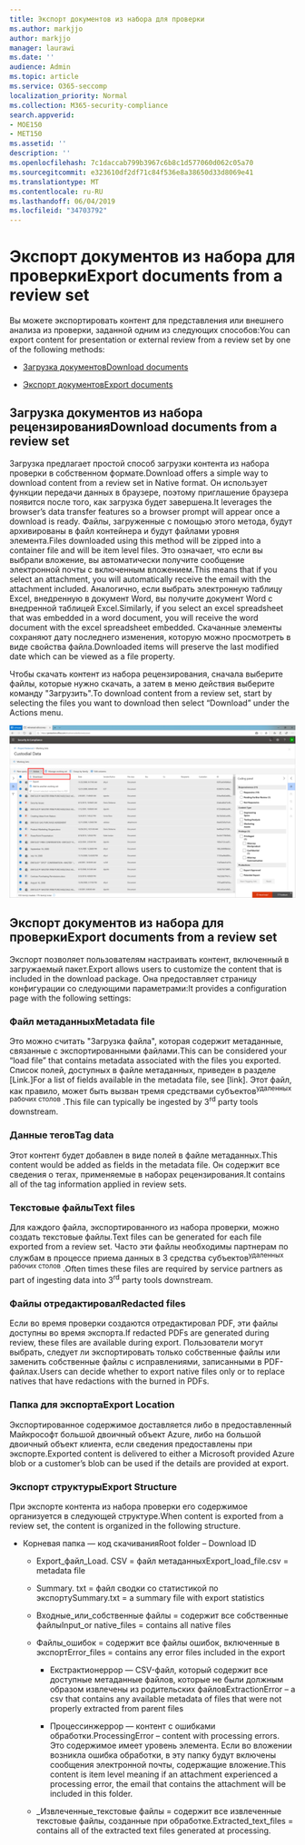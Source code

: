```yaml
---
title: Экспорт документов из набора для проверки
ms.author: markjjo
author: markjjo
manager: laurawi
ms.date: ''
audience: Admin
ms.topic: article
ms.service: O365-seccomp
localization_priority: Normal
ms.collection: M365-security-compliance
search.appverid:
- MOE150
- MET150
ms.assetid: ''
description: ''
ms.openlocfilehash: 7c1daccab799b3967c6b8c1d577060d062c05a70
ms.sourcegitcommit: e323610df2df71c84f536e8a38650d33d8069e41
ms.translationtype: MT
ms.contentlocale: ru-RU
ms.lasthandoff: 06/04/2019
ms.locfileid: "34703792"
---
```

# <a name="export-documents-from-a-review-set"></a><span data-ttu-id="9dea7-102">Экспорт документов из набора для проверки</span><span class="sxs-lookup"><span data-stu-id="9dea7-102">Export documents from a review set</span></span>

<span data-ttu-id="9dea7-103">Вы можете экспортировать контент для представления или внешнего анализа из проверки, заданной одним из следующих способов:</span><span class="sxs-lookup"><span data-stu-id="9dea7-103">You can export content for presentation or external review from a review set by one of the following methods:</span></span>

- [<span data-ttu-id="9dea7-104">Загрузка документов</span><span class="sxs-lookup"><span data-stu-id="9dea7-104">Download documents</span></span>](#download-documents-from-a-review-set)
 
- [<span data-ttu-id="9dea7-105">Экспорт документов</span><span class="sxs-lookup"><span data-stu-id="9dea7-105">Export documents</span></span>](#export-documents-from-a-review-set)

## <a name="download-documents-from-a-review-set"></a><span data-ttu-id="9dea7-106">Загрузка документов из набора рецензирования</span><span class="sxs-lookup"><span data-stu-id="9dea7-106">Download documents from a review set</span></span>

<span data-ttu-id="9dea7-107">Загрузка предлагает простой способ загрузки контента из набора проверки в собственном формате.</span><span class="sxs-lookup"><span data-stu-id="9dea7-107">Download offers a simple way to download content from a review set in Native format.</span></span> <span data-ttu-id="9dea7-108">Он использует функции передачи данных в браузере, поэтому приглашение браузера появится после того, как загрузка будет завершена.</span><span class="sxs-lookup"><span data-stu-id="9dea7-108">It leverages the browser’s data transfer features so a browser prompt will appear once a download is ready.</span></span> <span data-ttu-id="9dea7-109">Файлы, загруженные с помощью этого метода, будут архивированы в файл контейнера и будут файлами уровня элемента.</span><span class="sxs-lookup"><span data-stu-id="9dea7-109">Files downloaded using this method will be zipped into a container file and will be item level files.</span></span> <span data-ttu-id="9dea7-110">Это означает, что если вы выбрали вложение, вы автоматически получите сообщение электронной почты с включенным вложением.</span><span class="sxs-lookup"><span data-stu-id="9dea7-110">This means that if you select an attachment, you will automatically receive the email with the attachment included.</span></span> <span data-ttu-id="9dea7-111">Аналогично, если выбрать электронную таблицу Excel, внедренную в документ Word, вы получите документ Word с внедренной таблицей Excel.</span><span class="sxs-lookup"><span data-stu-id="9dea7-111">Similarly, if you select an excel spreadsheet that was embedded in a word document, you will receive the word document with the excel spreadsheet embedded.</span></span> <span data-ttu-id="9dea7-112">Скачанные элементы сохраняют дату последнего изменения, которую можно просмотреть в виде свойства файла.</span><span class="sxs-lookup"><span data-stu-id="9dea7-112">Downloaded items will preserve the last modified date which can be viewed as a file property.</span></span>

<span data-ttu-id="9dea7-113">Чтобы скачать контент из набора рецензирования, сначала выберите файлы, которые нужно скачать, а затем в меню действия выберите команду "Загрузить".</span><span class="sxs-lookup"><span data-stu-id="9dea7-113">To download content from a review set, start by selecting the files you want to download then select “Download” under the Actions menu.</span></span>

![Снимок экрана с автоматически созданным описанием компьютера](../media/eDiscoDownload.png)

## <a name="export-documents-from-a-review-set"></a><span data-ttu-id="9dea7-115">Экспорт документов из набора для проверки</span><span class="sxs-lookup"><span data-stu-id="9dea7-115">Export documents from a review set</span></span>

<span data-ttu-id="9dea7-116">Экспорт позволяет пользователям настраивать контент, включенный в загружаемый пакет.</span><span class="sxs-lookup"><span data-stu-id="9dea7-116">Export allows users to customize the content that is included in the download package.</span></span> <span data-ttu-id="9dea7-117">Она предоставляет страницу конфигурации со следующими параметрами:</span><span class="sxs-lookup"><span data-stu-id="9dea7-117">It provides a configuration page with the following settings:</span></span>

### <a name="metadata-file"></a><span data-ttu-id="9dea7-118">Файл метаданных</span><span class="sxs-lookup"><span data-stu-id="9dea7-118">Metadata file</span></span>

<span data-ttu-id="9dea7-119">Это можно считать "Загрузка файла", которая содержит метаданные, связанные с экспортированными файлами.</span><span class="sxs-lookup"><span data-stu-id="9dea7-119">This can be considered your “load file” that contains metadata associated with the files you exported.</span></span> <span data-ttu-id="9dea7-120">Список полей, доступных в файле метаданных, приведен в разделе \[Link.\]</span><span class="sxs-lookup"><span data-stu-id="9dea7-120">For a list of fields available in the metadata file, see \[link\].</span></span> <span data-ttu-id="9dea7-121">Этот файл, как правило, может быть вызван тремя средствами субъектов<sup>удаленных рабочих столов</sup> .</span><span class="sxs-lookup"><span data-stu-id="9dea7-121">This file can typically be ingested by 3<sup>rd</sup> party tools downstream.</span></span>

### <a name="tag-data"></a><span data-ttu-id="9dea7-122">Данные тегов</span><span class="sxs-lookup"><span data-stu-id="9dea7-122">Tag data</span></span>

<span data-ttu-id="9dea7-123">Этот контент будет добавлен в виде полей в файле метаданных.</span><span class="sxs-lookup"><span data-stu-id="9dea7-123">This content would be added as fields in the metadata file.</span></span> <span data-ttu-id="9dea7-124">Он содержит все сведения о тегах, применяемые в наборах рецензирования.</span><span class="sxs-lookup"><span data-stu-id="9dea7-124">It contains all of the tag information applied in review sets.</span></span>

### <a name="text-files"></a><span data-ttu-id="9dea7-125">Текстовые файлы</span><span class="sxs-lookup"><span data-stu-id="9dea7-125">Text files</span></span>

<span data-ttu-id="9dea7-126">Для каждого файла, экспортированного из набора проверки, можно создать текстовые файлы.</span><span class="sxs-lookup"><span data-stu-id="9dea7-126">Text files can be generated for each file exported from a review set.</span></span> <span data-ttu-id="9dea7-127">Часто эти файлы необходимы партнерам по службам в процессе приема данных в 3 средства субъектов<sup>удаленных рабочих столов</sup> .</span><span class="sxs-lookup"><span data-stu-id="9dea7-127">Often times these files are required by service partners as part of ingesting data into 3<sup>rd</sup> party tools downstream.</span></span>

### <a name="redacted-files"></a><span data-ttu-id="9dea7-128">Файлы отредактировал</span><span class="sxs-lookup"><span data-stu-id="9dea7-128">Redacted files</span></span>

<span data-ttu-id="9dea7-129">Если во время проверки создаются отредактировал PDF, эти файлы доступны во время экспорта.</span><span class="sxs-lookup"><span data-stu-id="9dea7-129">If redacted PDFs are generated during review, these files are available during export.</span></span> <span data-ttu-id="9dea7-130">Пользователи могут выбрать, следует ли экспортировать только собственные файлы или заменить собственные файлы с исправлениями, записанными в PDF-файлах.</span><span class="sxs-lookup"><span data-stu-id="9dea7-130">Users can decide whether to export native files only or to replace natives that have redactions with the burned in PDFs.</span></span>

### <a name="export-location"></a><span data-ttu-id="9dea7-131">Папка для экспорта</span><span class="sxs-lookup"><span data-stu-id="9dea7-131">Export Location</span></span>

<span data-ttu-id="9dea7-132">Экспортированное содержимое доставляется либо в предоставленный Майкрософт большой двоичный объект Azure, либо на большой двоичный объект клиента, если сведения предоставлены при экспорте.</span><span class="sxs-lookup"><span data-stu-id="9dea7-132">Exported content is delivered to either a Microsoft provided Azure blob or a customer’s blob can be used if the details are provided at export.</span></span>

### <a name="export-structure"></a><span data-ttu-id="9dea7-133">Экспорт структуры</span><span class="sxs-lookup"><span data-stu-id="9dea7-133">Export Structure</span></span>

<span data-ttu-id="9dea7-134">При экспорте контента из набора проверки его содержимое организуется в следующей структуре.</span><span class="sxs-lookup"><span data-stu-id="9dea7-134">When content is exported from a review set, the content is organized in the following structure.</span></span>

  - <span data-ttu-id="9dea7-135">Корневая папка — код скачивания</span><span class="sxs-lookup"><span data-stu-id="9dea7-135">Root folder – Download ID</span></span>
    
      - <span data-ttu-id="9dea7-136">Export\_файл\_Load. CSV = файл метаданных</span><span class="sxs-lookup"><span data-stu-id="9dea7-136">Export\_load\_file.csv = metadata file</span></span>
    
      - <span data-ttu-id="9dea7-137">Summary. txt = файл сводки со статистикой по экспорту</span><span class="sxs-lookup"><span data-stu-id="9dea7-137">Summary.txt = a summary file with export statistics</span></span>
    
      - <span data-ttu-id="9dea7-138">Входные\_или\_собственные файлы = содержит все собственные файлы</span><span class="sxs-lookup"><span data-stu-id="9dea7-138">Input\_or native\_files = contains all native files</span></span>
    
      - <span data-ttu-id="9dea7-139">Файлы\_ошибок = содержит все файлы ошибок, включенные в экспорт</span><span class="sxs-lookup"><span data-stu-id="9dea7-139">Error\_files = contains any error files included in the export</span></span>
        
          - <span data-ttu-id="9dea7-140">Екстрактионеррор — CSV-файл, который содержит все доступные метаданные файлов, которые не были должным образом извлечены из родительских файлов</span><span class="sxs-lookup"><span data-stu-id="9dea7-140">ExtractionError – a csv that contains any available metadata of files that were not properly extracted from parent files</span></span>
        
          - <span data-ttu-id="9dea7-141">Процессинжеррор — контент с ошибками обработки.</span><span class="sxs-lookup"><span data-stu-id="9dea7-141">ProcessingError – content with processing errors.</span></span> <span data-ttu-id="9dea7-142">Это содержимое имеет уровень элемента. Если во вложении возникла ошибка обработки, в эту папку будут включены сообщения электронной почты, содержащие вложение.</span><span class="sxs-lookup"><span data-stu-id="9dea7-142">This content is item level meaning if an attachment experienced a processing error, the email that contains the attachment will be included in this folder.</span></span>
    
      - <span data-ttu-id="9dea7-143">\_Извлеченные\_текстовые файлы = содержит все извлеченные текстовые файлы, созданные при обработке.</span><span class="sxs-lookup"><span data-stu-id="9dea7-143">Extracted\_text\_files = contains all of the extracted text files generated at processing.</span></span>